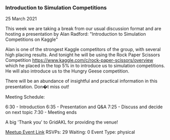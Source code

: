 ### Introduction to Simulation Competitions
25 March 2021

This week we are taking a break from our usual discussion format and are hosting a presentation by Alan Radford: "Introduction to Simulation Competitions on Kaggle"

Alan is one of the strongest Kaggle competitors of the group, with several high placing results. And tonight he will be using the Rock Paper Scissors Competition https://www.kaggle.com/c/rock-paper-scissors/overview which he placed in the top 5% in to introduce us to simulation competitions. He will also introduce us to the Hungry Geese competition.

There will be an abundance of insightful and practical information in this presentation. Don�t miss out!

Meeting Schedule:

6:30 - Introduction
6:35 - Presentation and Q&A
7:25 - Discuss and decide on next topic
7:30 - Meeting ends

A big 'Thank you' to GridAKL for providing the venue!

[Meetup Event Link](https://www.meetup.com/Data-Science-Discussion-Auckland/events/276200771)
RSVPs: 29
Waiting: 0
Event Type: physical
